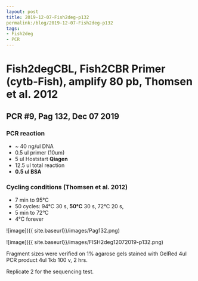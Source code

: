 ```yaml
---
layout: post
title: 2019-12-07-Fish2deg-p132
permalink:/blog/2019-12-07-Fish2deg-p132
tags:
- Fish2deg
- PCR
---
```

# Fish2degCBL, Fish2CBR Primer (cytb-Fish), amplify **80 pb**, Thomsen et al. 2012
## **PCR #9, Pag 132, Dec 07 2019**

### **PCR reaction**

-   ~ 40  ng/ul DNA
-   0.5   ul primer (10um)
-   5     ul Hoststart **Qiagen**
-   12.5  ul total reaction
-   **0.5  ul BSA**

### **Cycling conditions (Thomsen et al. 2012)**
- 7 min to 95°C
- 50 cycles:
  94°C 30 s,
  **50°C** 30 s,
  72°C 20 s,
- 5 min to 72°C
- 4°C forever

![image]({{ site.baseurl}}/images/Pag132.png)

![image]({{ site.baseurl}}/images/FISH2deg12072019-p132.png)

Fragment sizes were verified on 1% agarose gels stained with GelRed
4ul PCR product
4ul 1kb
100 v, 2 hrs.

Replicate 2 for the sequencing test.
